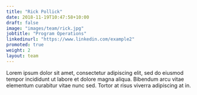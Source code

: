 ```yaml
---
title: "Rick Pollick"
date: 2018-11-19T10:47:58+10:00
draft: false
image: "images/team/rick.jpg"
jobtitle: "Program Operations"
linkedinurl: "https://www.linkedin.com/example2"
promoted: true
weight: 2
layout: team
---
```


Lorem ipsum dolor sit amet, consectetur adipiscing elit, sed do eiusmod tempor incididunt ut labore et dolore magna aliqua. Bibendum arcu vitae elementum curabitur vitae nunc sed. Tortor at risus viverra adipiscing at in.

